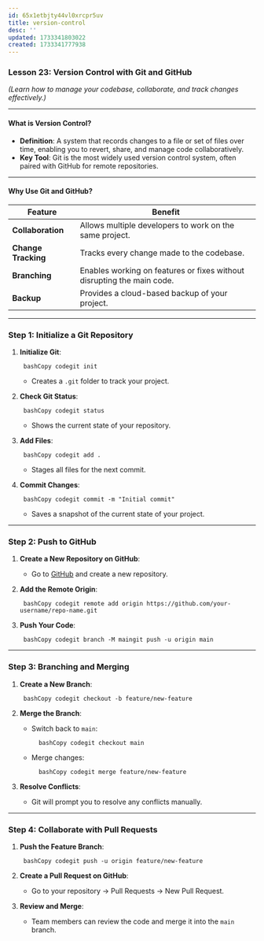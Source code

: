 ```yaml
---
id: 65x1etbjty44vl0xrcpr5uv
title: version-control
desc: ''
updated: 1733341803022
created: 1733341777938
---
```


### Lesson 23: **Version Control with Git and GitHub**

*(Learn how to manage your codebase, collaborate, and track changes effectively.)*

* * *

#### What is Version Control?

- **Definition**: A system that records changes to a file or set of files over time, enabling you to revert, share, and manage code collaboratively.
- **Key Tool**: Git is the most widely used version control system, often paired with GitHub for remote repositories.

* * *

#### Why Use Git and GitHub?

| Feature | Benefit |
| --- | --- |
| **Collaboration** | Allows multiple developers to work on the same project. |
| **Change Tracking** | Tracks every change made to the codebase. |
| **Branching** | Enables working on features or fixes without disrupting the main code. |
| **Backup** | Provides a cloud-based backup of your project. |

* * *

### Step 1: Initialize a Git Repository

1. **Initialize Git**:

        bashCopy codegit init

    - Creates a `.git` folder to track your project.
2. **Check Git Status**:

        bashCopy codegit status

    - Shows the current state of your repository.
3. **Add Files**:

        bashCopy codegit add .

    - Stages all files for the next commit.
4. **Commit Changes**:

        bashCopy codegit commit -m "Initial commit"

    - Saves a snapshot of the current state of your project.

* * *

### Step 2: Push to GitHub

1. **Create a New Repository on GitHub**:

    - Go to [GitHub](https://github.com/) and create a new repository.
2. **Add the Remote Origin**:

        bashCopy codegit remote add origin https://github.com/your-username/repo-name.git
3. **Push Your Code**:

        bashCopy codegit branch -M maingit push -u origin main

* * *

### Step 3: Branching and Merging

1. **Create a New Branch**:

        bashCopy codegit checkout -b feature/new-feature
2. **Merge the Branch**:

    - Switch back to `main`:

            bashCopy codegit checkout main
    - Merge changes:

            bashCopy codegit merge feature/new-feature
3. **Resolve Conflicts**:

    - Git will prompt you to resolve any conflicts manually.

* * *

### Step 4: Collaborate with Pull Requests

1. **Push the Feature Branch**:

        bashCopy codegit push -u origin feature/new-feature
2. **Create a Pull Request on GitHub**:

    - Go to your repository → Pull Requests → New Pull Request.
3. **Review and Merge**:

    - Team members can review the code and merge it into the `main` branch.